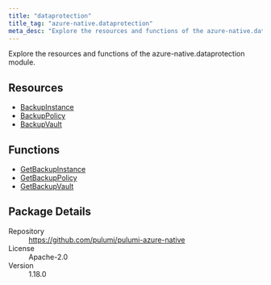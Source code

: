 ```yaml
---
title: "dataprotection"
title_tag: "azure-native.dataprotection"
meta_desc: "Explore the resources and functions of the azure-native.dataprotection module."
---
```


<!-- WARNING: this file was generated by Pulumi Docs Generator. -->
<!-- Do not edit by hand unless you're certain you know what you are doing! -->

Explore the resources and functions of the azure-native.dataprotection module.

<h2 id="resources">Resources</h2>
<ul class="api">
    <li><a href="backupinstance" title="BackupInstance"><span class="symbol resource"></span>BackupInstance</a></li>
    <li><a href="backuppolicy" title="BackupPolicy"><span class="symbol resource"></span>BackupPolicy</a></li>
    <li><a href="backupvault" title="BackupVault"><span class="symbol resource"></span>BackupVault</a></li>
</ul>

<h2 id="functions">Functions</h2>
<ul class="api">
    <li><a href="getbackupinstance" title="GetBackupInstance"><span class="symbol function"></span>GetBackupInstance</a></li>
    <li><a href="getbackuppolicy" title="GetBackupPolicy"><span class="symbol function"></span>GetBackupPolicy</a></li>
    <li><a href="getbackupvault" title="GetBackupVault"><span class="symbol function"></span>GetBackupVault</a></li>
</ul>

<h2 id="package-details">Package Details</h2>
<dl class="package-details">
	<dt>Repository</dt>
	<dd><a href="https://github.com/pulumi/pulumi-azure-native">https://github.com/pulumi/pulumi-azure-native</a></dd>
	<dt>License</dt>
	<dd>Apache-2.0</dd>
	<dt>Version</dt>
	<dd>1.18.0</dd>
</dl>

